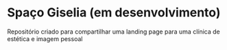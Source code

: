 # Spaço Giselia (em desenvolvimento)

Repositório criado para compartilhar uma landing page para uma clínica de estética e imagem pessoal
